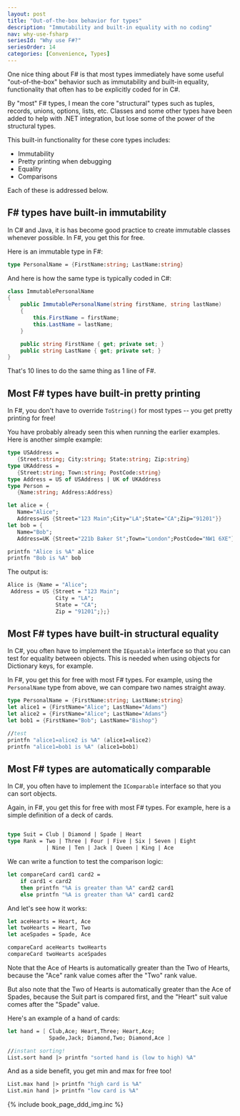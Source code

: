 ```yaml
---
layout: post
title: "Out-of-the-box behavior for types"
description: "Immutability and built-in equality with no coding"
nav: why-use-fsharp
seriesId: "Why use F#?"
seriesOrder: 14
categories: [Convenience, Types]
---
```


One nice thing about F# is that most types immediately have some useful "out-of-the-box" behavior such as immutability and built-in equality, functionality that often has to be explicitly coded for in C#.  

By "most" F# types, I mean the core "structural" types such as tuples, records, unions, options, lists, etc. Classes and some other types have been added to help with .NET integration, but lose some of the power of the structural types. 

This built-in functionality for these core types includes:

* Immutability
* Pretty printing when debugging
* Equality
* Comparisons

Each of these is addressed below.

## F# types have built-in immutability

In C# and Java, it is has become good practice to create immutable classes whenever possible. In F#, you get this for free.

Here is an immutable type in F#:
```fsharp
type PersonalName = {FirstName:string; LastName:string}
```

And here is how the same type is typically coded in C#:

```csharp
class ImmutablePersonalName
{
    public ImmutablePersonalName(string firstName, string lastName)
    {
        this.FirstName = firstName;
        this.LastName = lastName;
    }

    public string FirstName { get; private set; }
    public string LastName { get; private set; }
}
```

That's 10 lines to do the same thing as 1 line of F#.

## Most F# types have built-in pretty printing

In F#, you don't have to override `ToString()` for most types -- you get pretty printing for free!

You have probably already seen this when running the earlier examples. Here is another simple example:

```fsharp
type USAddress = 
   {Street:string; City:string; State:string; Zip:string}
type UKAddress = 
   {Street:string; Town:string; PostCode:string}
type Address = US of USAddress | UK of UKAddress
type Person = 
   {Name:string; Address:Address}

let alice = {
   Name="Alice"; 
   Address=US {Street="123 Main";City="LA";State="CA";Zip="91201"}}
let bob = {
   Name="Bob"; 
   Address=UK {Street="221b Baker St";Town="London";PostCode="NW1 6XE"}} 

printfn "Alice is %A" alice
printfn "Bob is %A" bob
```

The output is:

```fsharp
Alice is {Name = "Alice";
 Address = US {Street = "123 Main";
               City = "LA";
               State = "CA";
               Zip = "91201";};}
```

## Most F# types have built-in structural equality

In C#, you often have to implement the `IEquatable` interface so that you can test for equality between objects. This is needed when using objects for Dictionary keys, for example.

In F#, you get this for free with most F# types. For example, using the `PersonalName` type from above, we can compare two names straight away.

```fsharp
type PersonalName = {FirstName:string; LastName:string}
let alice1 = {FirstName="Alice"; LastName="Adams"}
let alice2 = {FirstName="Alice"; LastName="Adams"}
let bob1 = {FirstName="Bob"; LastName="Bishop"}

//test
printfn "alice1=alice2 is %A" (alice1=alice2)
printfn "alice1=bob1 is %A" (alice1=bob1)
```


## Most F# types are automatically comparable

In C#, you often have to implement the `IComparable` interface so that you can sort objects. 

Again, in F#, you get this for free with most F# types. For example, here is a simple definition of a deck of cards.

```fsharp

type Suit = Club | Diamond | Spade | Heart
type Rank = Two | Three | Four | Five | Six | Seven | Eight 
            | Nine | Ten | Jack | Queen | King | Ace
```

			
We can write a function to test the comparison logic:

```fsharp
let compareCard card1 card2 = 
    if card1 < card2 
    then printfn "%A is greater than %A" card2 card1 
    else printfn "%A is greater than %A" card1 card2 
```

And let's see how it works:

```fsharp
let aceHearts = Heart, Ace
let twoHearts = Heart, Two
let aceSpades = Spade, Ace

compareCard aceHearts twoHearts 
compareCard twoHearts aceSpades
```

Note that the Ace of Hearts is automatically greater than the Two of Hearts, because the "Ace" rank value comes after the "Two" rank value.

But also note that the Two of Hearts is automatically greater than the Ace of Spades, because the Suit part is compared first, and the "Heart" suit value comes after the "Spade" value.

Here's an example of a hand of cards:

```fsharp
let hand = [ Club,Ace; Heart,Three; Heart,Ace; 
             Spade,Jack; Diamond,Two; Diamond,Ace ]

//instant sorting!
List.sort hand |> printfn "sorted hand is (low to high) %A"
```

And as a side benefit, you get min and max for free too!

```fsharp
List.max hand |> printfn "high card is %A"
List.min hand |> printfn "low card is %A"
```

{% include book_page_ddd_img.inc %}